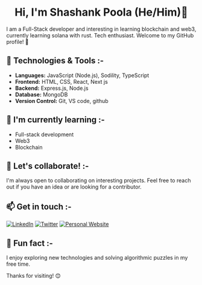 <div align="center">

#  Hi, I'm Shashank Poola (He/Him)👋
</div>

I am a Full-Stack developer and interesting in learning blockchain and web3, currently learning solana with rust. Tech enthusiast. Welcome to my GitHub profile! 🚀

## 🔧 Technologies & Tools :-

- **Languages:** JavaScript (Node.js), Sodility, TypeScript
- **Frontend:** HTML, CSS, React, Next js
- **Backend:** Express.js, Node.js
- **Database:** MongoDB
- **Version Control:** Git, VS code, github

## 🌱 I'm currently learning :-

- Full-stack development
- Web3
- Blockchain

## 👯 Let's collaborate! :-

I'm always open to collaborating on interesting projects. Feel free to reach out if you have an idea or are looking for a contributor.

## 📫 Get in touch :-

[![LinkedIn](https://img.shields.io/badge/LinkedIn-Connect-blue?style=social&logo=linkedin)](https://www.linkedin.com/in/shashank-poola/)
[![Twitter](https://img.shields.io/badge/Twitter-Follow-blue?style=social&logo=twitter)](https://x.com/shashankpoola)
[![Personal Website](https://img.shields.io/badge/Website-Visit-green?style=social&logo=google-chrome)](https://www.shasha.ink)

## 🌟 Fun fact :-

I enjoy exploring new technologies and solving algorithmic puzzles in my free time.

Thanks for visiting! 😊

</div>


